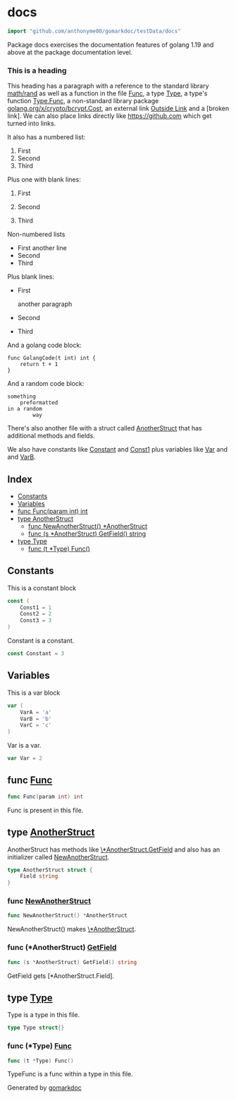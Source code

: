 <!-- Code generated by gomarkdoc. DO NOT EDIT -->

# docs

```go
import "github.com/anthonyme00/gomarkdoc/testData/docs"
```

Package docs exercises the documentation features of golang 1.19 and above at the package documentation level.

### This is a heading

This heading has a paragraph with a reference to the standard library [math/rand](<https://pkg.go.dev/math/rand/>) as well as a function in the file [Func](<#Func>), a type [Type](<#Type>), a type's function [Type.Func](<#Type.Func>), a non\-standard library package [golang.org/x/crypto/bcrypt.Cost](<https://pkg.go.dev/golang.org/x/crypto/bcrypt/#Cost>), an external link [Outside Link](<https://golang.org/doc/articles/json_and_go.html>) and a \[broken link\]. We can also place links directly like https://github.com which get turned into links.

It also has a numbered list:

1. First
2. Second
3. Third

Plus one with blank lines:

1. First

2. Second

3. Third

Non\-numbered lists

- First another line
- Second
- Third

Plus blank lines:

- First
  
  another paragraph

- Second

- Third

And a golang code block:

```
func GolangCode(t int) int {
	return t + 1
}
```

And a random code block:

```
something
	preformatted
in a random
		way
```

There's also another file with a struct called [AnotherStruct](<#AnotherStruct>) that has additional methods and fields.

We also have constants like [Constant](<#Constant>) and [Const1](<#Const1>) plus variables like [Var](<#Var>) and and [VarB](<#VarA>).

## Index

- [Constants](<#constants>)
- [Variables](<#variables>)
- [func Func\(param int\) int](<#Func>)
- [type AnotherStruct](<#AnotherStruct>)
  - [func NewAnotherStruct\(\) \*AnotherStruct](<#NewAnotherStruct>)
  - [func \(s \*AnotherStruct\) GetField\(\) string](<#AnotherStruct.GetField>)
- [type Type](<#Type>)
  - [func \(t \*Type\) Func\(\)](<#Type.Func>)


## Constants

<a name="Const1"></a>This is a constant block

```go
const (
    Const1 = 1
    Const2 = 2
    Const3 = 3
)
```

<a name="Constant"></a>Constant is a constant.

```go
const Constant = 3
```

## Variables

<a name="VarA"></a>This is a var block

```go
var (
    VarA = 'a'
    VarB = 'b'
    VarC = 'c'
)
```

<a name="Var"></a>Var is a var.

```go
var Var = 2
```

<a name="Func"></a>
## func [Func](<https://github.com/princjef/gomarkdoc?path=testData%2Fdocs%2Fdocs.go&version=GBmaster&lineStyle=plain&line=65&lineEnd=65&lineStartColumn=1&lineEndColumn=25>)

```go
func Func(param int) int
```

Func is present in this file.

<a name="AnotherStruct"></a>
## type [AnotherStruct](<https://github.com/princjef/gomarkdoc?path=testData%2Fdocs%2FanotherFile.go&version=GBmaster&lineStyle=plain&line=5&lineEnd=7&lineStartColumn=1&lineEndColumn=2>)

AnotherStruct has methods like [\\\*AnotherStruct.GetField](<#AnotherStruct.GetField>) and also has an initializer called [NewAnotherStruct](<#NewAnotherStruct>).

```go
type AnotherStruct struct {
    Field string
}
```

<a name="NewAnotherStruct"></a>
### func [NewAnotherStruct](<https://github.com/princjef/gomarkdoc?path=testData%2Fdocs%2FanotherFile.go&version=GBmaster&lineStyle=plain&line=10&lineEnd=10&lineStartColumn=1&lineEndColumn=39>)

```go
func NewAnotherStruct() *AnotherStruct
```

NewAnotherStruct\(\) makes [\\\*AnotherStruct](<#AnotherStruct>).

<a name="AnotherStruct.GetField"></a>
### func \(\*AnotherStruct\) [GetField](<https://github.com/princjef/gomarkdoc?path=testData%2Fdocs%2FanotherFile.go&version=GBmaster&lineStyle=plain&line=17&lineEnd=17&lineStartColumn=1&lineEndColumn=42>)

```go
func (s *AnotherStruct) GetField() string
```

GetField gets \[\*AnotherStruct.Field\].

<a name="Type"></a>
## type [Type](<https://github.com/princjef/gomarkdoc?path=testData%2Fdocs%2Fdocs.go&version=GBmaster&lineStyle=plain&line=70&lineEnd=70&lineStartColumn=1&lineEndColumn=19>)

Type is a type in this file.

```go
type Type struct{}
```

<a name="Type.Func"></a>
### func \(\*Type\) [Func](<https://github.com/princjef/gomarkdoc?path=testData%2Fdocs%2Fdocs.go&version=GBmaster&lineStyle=plain&line=73&lineEnd=73&lineStartColumn=1&lineEndColumn=22>)

```go
func (t *Type) Func()
```

TypeFunc is a func within a type in this file.

Generated by [gomarkdoc](<https://github.com/princjef/gomarkdoc>)

